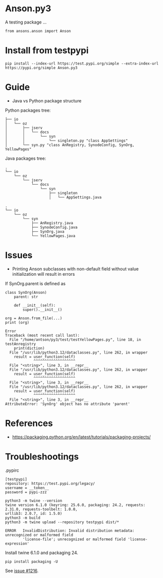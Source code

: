 # Anson.py3

A testing package ...

```code
from ansons.anson import Anson
```

# Install from testpypi

```
pip install --index-url https://test.pypi.org/simple --extra-index-url https://pypi.org/simple Anson.py3
```

# Guide

- Java vs Python package structure

Python packages tree:

```
├── io
│   └── oz
│       ├── jserv
│       │   └── docs
│       │       └── syn
│       │           └── singleton.py "class AppSettings"
│       └── syn.py "class AnRegistry, SynodeConfig, SynOrg, YellowPages"
```

Java packages tree:

```
.
└── io
    └── oz
        └── jserv
            └── docs
                └── syn
                    ├── singleton
                    │   └── AppSettings.java
```

```
.
└── io
    └── oz
        └── syn
            ├── AnRegistry.java
            ├── SynodeConfig.java
            ├── SynOrg.java
            └── YellowPages.java
```

# Issues

- Printing Anson subclasses with non-default field without value initialization will result in errors

If SynOrg.parent is defined as

```
class SynOrg(Anson)
    parent: str

    def __init__(self):
        super().__init__()

```

```
org = Anson.from_file(...)
print (org)

Error
Traceback (most recent call last):
  File "/home/antson/py3/test/testYellowPages.py", line 18, in testAnregistry
    print(diction)
  File "/usr/lib/python3.12/dataclasses.py", line 262, in wrapper
    result = user_function(self)
             ^^^^^^^^^^^^^^^^^^^
  File "<string>", line 3, in __repr__
  File "/usr/lib/python3.12/dataclasses.py", line 262, in wrapper
    result = user_function(self)
             ^^^^^^^^^^^^^^^^^^^
  File "<string>", line 3, in __repr__
  File "/usr/lib/python3.12/dataclasses.py", line 262, in wrapper
    result = user_function(self)
             ^^^^^^^^^^^^^^^^^^^
  File "<string>", line 3, in __repr__
AttributeError: 'SynOrg' object has no attribute 'parent'
```

# References

- https://packaging.python.org/en/latest/tutorials/packaging-projects/


# Troubleshootings

.pypirc

```
[testpypi]
repository: https://test.pypi.org/legacy/
username = __token__
password = pypi-zzz
```

```
python3 -m twine --version
twine version 6.1.0 (keyring: 25.6.0, packaging: 24.2, requests: 2.31.0, requests-toolbelt: 1.0.0,
urllib3: 2.0.7, id: 1.5.0)
python3 -m build
python3 -m twine upload --repository testpypi dist/*
```

```
ERROR   InvalidDistribution: Invalid distribution metadata: unrecognized or malformed field
        'license-file'; unrecognized or malformed field 'license-expression'  
```

Install twine 6.1.0 and packaging 24.

```
pip install packaging -U
```

See [issue #1216](https://github.com/pypa/twine/issues/1216#issuecomment-2609745412).
